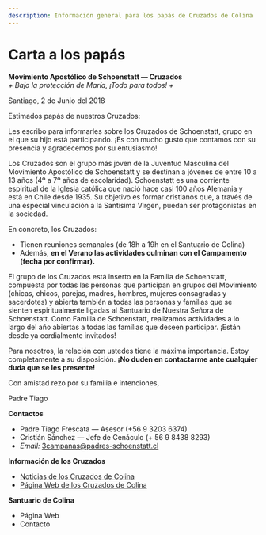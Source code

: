 ```yaml
---
description: Información general para los papás de Cruzados de Colina
---
```


# Carta a los papás

**Movimiento Apostólico de Schoenstatt — Cruzados**  
_+ Bajo la protección de María, ¡Todo para todos! +_

Santiago, 2 de Junio del 2018

Estimados papás de nuestros Cruzados:

Les escribo para informarles sobre los Cruzados de Schoenstatt, grupo en el que su hijo está participando. ¡Es con mucho gusto que contamos con su presencia y agradecemos por su entusiasmo!

Los Cruzados son el grupo más joven de la Juventud Masculina del Movimiento Apostólico de Schoenstatt y se destinan a jóvenes de entre 10 a 13 años \(4º a 7º años de escolaridad\). Schoenstatt es una corriente espiritual de la Iglesia católica que nació hace casi 100 años Alemania y está en Chile desde 1935. Su objetivo es formar cristianos que, a través de una especial vinculación a la Santísima Virgen, puedan ser protagonistas en la sociedad.

En concreto, los Cruzados:

* Tienen reuniones semanales \(de 18h a 19h en el Santuario de Colina\)
* Además, **en el Verano las actividades culminan con el Campamento \(fecha por confirmar\).**

El grupo de los Cruzados está inserto en la Familia de Schoenstatt, compuesta por todas las personas que participan en grupos del Movimiento \(chicas, chicos, parejas, madres, hombres, mujeres consagradas y sacerdotes\) y abierta también a todas las personas y familias que se sienten espiritualmente ligadas al Santuario de Nuestra Señora de Schoenstatt. Como Familia de Schoenstatt, realizamos actividades a lo largo del año abiertas a todas las familias que deseen participar. ¡Están desde ya cordialmente invitados!

Para nosotros, la relación con ustedes tiene la máxima importancia. Estoy completamente a su disposición. **¡No duden en contactarme ante cualquier duda que se les presente!**

Con amistad rezo por su familia e intenciones,

Padre Tiago

**Contactos**

* Padre Tiago Frescata — Asesor \(+56 9 3203 6374\)
* Cristián Sánchez — Jefe de Cenáculo \(+ 56 9 8438 8293\)
* _Email:_ 3campanas@padres-schoenstatt.cl

**Información de los Cruzados**

* [Noticias de los Cruzados de Colina](https://noticias.jmschoenstatt.cl/tag/cruzados-colina/)
* [Página Web de los Cruzados de Colina](https://campanario.jmschoenstatt.cl/cruzados/colina)

**Santuario de Colina**

* Página Web
* Contacto

